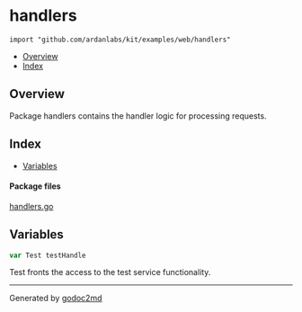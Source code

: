 

# handlers
`import "github.com/ardanlabs/kit/examples/web/handlers"`

* [Overview](#pkg-overview)
* [Index](#pkg-index)

## <a name="pkg-overview">Overview</a>
Package handlers contains the handler logic for processing requests.




## <a name="pkg-index">Index</a>
* [Variables](#pkg-variables)


#### <a name="pkg-files">Package files</a>
[handlers.go](/src/github.com/ardanlabs/kit/examples/web/handlers/handlers.go) 



## <a name="pkg-variables">Variables</a>
``` go
var Test testHandle
```
Test fronts the access to the test service functionality.








- - -
Generated by [godoc2md](http://godoc.org/github.com/davecheney/godoc2md)
